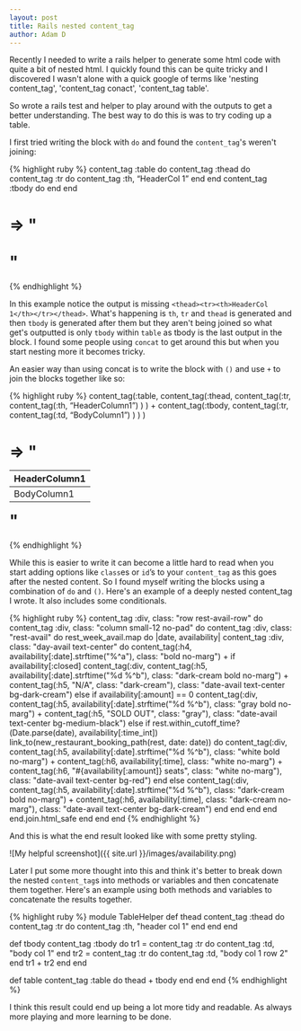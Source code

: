 ```yaml
---
layout: post
title: Rails nested content_tag
author: Adam D
---
```


Recently I needed to write a rails helper to generate some html code with quite a bit of nested html. I quickly found this can be quite tricky and I discovered I wasn't alone with a quick google of terms like 'nesting content_tag', 'content_tag conact', 'content_tag table'.

So wrote a rails test and helper to play around with the outputs to get a better understanding. The best way to do this is was to try coding up a table.

I first tried writing the block with `do` and found the `content_tag`'s weren't joining:

{% highlight ruby %}
content_tag :table do
  content_tag :thead do
    content_tag :tr do
      content_tag :th, “HeaderCol 1”
    end
  end
  content_tag :tbody do
  end
end
# => "<table><tbody></tbody></table>"
{% endhighlight %}

In this example notice the output is missing `<thead><tr><th>HeaderCol 1</th></tr></thead>`. What's happening is `th`, `tr` and `thead` is generated and then `tbody` is generated after them but they aren't being joined so what get's outputted is only `tbody` within `table` as tbody is the last output in the block. I found some people using `concat` to get around this but when you start nesting more it becomes tricky.

An easier way than using concat is to write the block with `()` and use `+` to join the blocks together like so:

{% highlight ruby %}
content_tag(:table,
  content_tag(:thead,
    content_tag(:tr,
      content_tag(:th, “HeaderColumn1”)
    )
  ) +
  content_tag(:tbody,
    content_tag(:tr,
      content_tag(:td, “BodyColumn1”)
    )
  )
)
# => "<table><thead><tr><th>HeaderColumn1</th></tr></thead><tbody><tr><td>BodyColumn1</td></tr></tbody></table>"
{% endhighlight %}

While this is easier to write it can become a little hard to read when you start adding options like `class`es or `id`’s to your `content_tag` as this goes after the nested content. So I found myself writing the blocks using a combination of `do` and `()`. Here's an example of a deeply nested content_tag I wrote. It also includes some conditionals.

{% highlight ruby %}
content_tag :div, class: "row rest-avail-row" do
  content_tag :div, class: "column small-12 no-pad" do
    content_tag :div, class: "rest-avail" do
      rest_week_avail.map do |date, availability|
        content_tag :div, class: "day-avail text-center" do
          content_tag(:h4, availability[:date].strftime("%^a"), class: "bold no-marg") +
          if availability[:closed]
            content_tag(:div,
              content_tag(:h5, availability[:date].strftime("%d %^b"), class: "dark-cream bold no-marg") +
              content_tag(:h5, "N/A", class: "dark-cream"),
            class: "date-avail text-center bg-dark-cream")
          else
            if availability[:amount] == 0
              content_tag(:div,
                content_tag(:h5, availability[:date].strftime("%d %^b"), class: "gray bold no-marg") +
                content_tag(:h5, "SOLD OUT", class: "gray"),
              class: "date-avail text-center bg-medium-black")
            else
              if rest.within_cutoff_time?(Date.parse(date), availability[:time_int])
                link_to(new_restaurant_booking_path(rest, date: date)) do
                  content_tag(:div,
                    content_tag(:h5, availability[:date].strftime("%d %^b"), class: "white bold no-marg") +
                    content_tag(:h6, availability[:time], class: "white no-marg") +
                    content_tag(:h6, "#{availability[:amount]} seats", class: "white no-marg"),
                  class: "date-avail text-center bg-red")
                end
              else
                content_tag(:div,
                  content_tag(:h5, availability[:date].strftime("%d %^b"), class: "dark-cream bold no-marg") +
                  content_tag(:h6, availability[:time], class: "dark-cream no-marg"),
                class: "date-avail text-center bg-dark-cream")
              end
            end
          end
        end
      end.join.html_safe
    end
  end
end
{% endhighlight %}

And this is what the end result looked like with some pretty styling.

![My helpful screenshot]({{ site.url }}/images/availability.png)

Later I put some more thought into this and think it's better to break down the nested `content_tag`s into methods or variables and then concatenate them together. Here's an example using both methods and variables to concatenate the results together.

{% highlight ruby %}
module TableHelper
  def thead
    content_tag :thead do
      content_tag :tr do
        content_tag :th, "header col 1"
      end
    end
  end

  def tbody
    content_tag :tbody do
      tr1 = content_tag :tr do
        content_tag :td, "body col 1"
      end
      tr2 = content_tag :tr do
        content_tag :td, "body col 1 row 2"
      end
      tr1 + tr2
    end
  end

  def table
    content_tag :table do
      thead + tbody
    end
  end
end
{% endhighlight %}

I think this result could end up being a lot more tidy and readable. As always more playing and more learning to be done.
